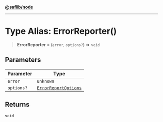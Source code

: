 [**@saflib/node**](../index.md)

***

# Type Alias: ErrorReporter()

> **ErrorReporter** = (`error`, `options?`) => `void`

## Parameters

| Parameter | Type |
| ------ | ------ |
| `error` | `unknown` |
| `options?` | [`ErrorReportOptions`](../interfaces/ErrorReportOptions.md) |

## Returns

`void`
